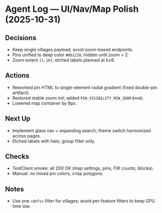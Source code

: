 # Agent Log — UI/Nav/Map Polish (2025-10-31)

## Decisions
- Keep single villages payload; avoid zoom-based endpoints.
- Pins unified to deep color `#0b1220`, hidden until zoom > 2.
- Zoom extent `[1,10]`; etched labels planned at k≥6.

## Actions
- Reworked pin HTML to single-element radial gradient (fixed double-pin artifact).
- Restored stable zoom init; added `PIN_VISIBILITY_MIN_ZOOM` knob.
- Lowered map container by 8px.

## Next Up
- Implement glass nav + expanding search; theme switch harmonized across pages.
- Etched labels with halo; group filter only.

## Checks
- TestClient smoke: all 200 OK (map settings, pins, FW counts, blocks).
- Manual: no mixed pin colors; crisp polygons.

## Notes
- Use one `<defs>` filter for villages; avoid per-feature filters to keep GPU time low.
